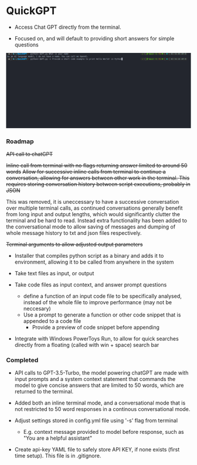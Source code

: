 # QuickGPT
- Access Chat GPT directly from the terminal.

- Focused on, and will default to providing short answers for simple questions

![Example](https://github.com/jask-aran/QuickGPT/blob/main/example.gif)
### Roadmap
~~API call to chatGPT~~

~~Inline call from terminal with no flags returning answer limited to around 50 words~~
~~Allow for successive inline calls from terminal to continue a conversation, allowing for answers between other work in the terminal. This requires storing conversation history between script executions, probably in JSON~~ 

This was removed, it is uneccessary to have a successive conversation over multiple terminal calls, as continued conversations generally benefit from long input and output lengths, which would significantly clutter the terminal and be hard to read. Instead extra functionality has been added to the conversational mode to allow saving of messages and dumping of whole message history to txt and json files respectively.

~~Terminal arguments to allow adjusted output parameters~~
- Installer that compiles python script as a binary and adds it to environment, allowing it to be called from anywhere in the system
- Take text files as input, or output

- Take code files as input context, and answer prompt questions
    - define a function of an input code file to be specifically analysed, instead of the whole file to improve performance (may not be neccesary)
    - Use a prompt to generate a function or other code snippet that is appended to a code file
        - Provide a preview of code snippet before appending

- Integrate with Windows PowerToys Run, to allow for quick searches directly from a floating (called with win + space) search bar

### Completed
- API calls to GPT-3.5-Turbo, the model powering chatGPT are made with input prompts and a system context statement that commands the model to give concise answers that are limited to 50 words, which are returned to the terminal.
- Added both an inline terminal mode, and a conversational mode that is not restricted to 50 word responses in a continous conversational mode.
- Adjust settings stored in config.yml file using '-s' flag from terminal
    - E.g. context message provided to model before response, such as "You are a helpful assistant"

- Create api-key YAML file to safely store API KEY, if none exists (first time setup). This file is in .gitignore.
